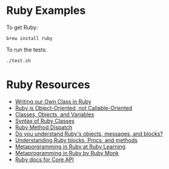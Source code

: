 # Ruby Examples

To get Ruby:

```
brew install ruby
```

To run the tests:

```
./test.sh
```

# Ruby Resources

* [Writing our Own Class in Ruby](http://rubylearning.com/satishtalim/writing_our_own_class_in_ruby.html)
* [Ruby is Object-Oriented, not Callable-Oriented](http://yehudakatz.com/2010/02/21/ruby-is-not-a-callable-oriented-language/)
* [Classes, Objects, and Variables](http://phrogz.net/programmingruby/tut_classes.html)
* [Syntax of Ruby Classes](http://en.wikibooks.org/wiki/Ruby_Programming/Syntax/Classes)
* [Ruby Method Dispatch](https://blog.jcoglan.com/2013/05/08/how-ruby-method-dispatch-works/)
* [Do you understand Ruby's objects, messages, and blocks?](http://rubylearning.com/blog/2010/11/03/do-you-understand-rubys-objects-messages-and-blocks/)
* [Understanding Ruby blocks, Procs, and methods](http://eli.thegreenplace.net/2006/04/18/understanding-ruby-blocks-procs-and-methods/)
* [Metaporgramming in Ruby at Ruby Learning](http://ruby-metaprogramming.rubylearning.com/)
* [Metaprogramming in Ruby by Ruby Monk](https://rubymonk.com/learning/books/2-metaprogramming-ruby)
* [Ruby docs for Core API](http://ruby-doc.org/core)
